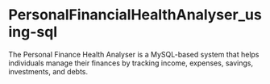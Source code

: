 # PersonalFinancialHealthAnalyser_using-sql
The Personal Finance Health Analyser is a MySQL-based system that helps individuals manage their finances by tracking income, expenses, savings, investments, and debts.
